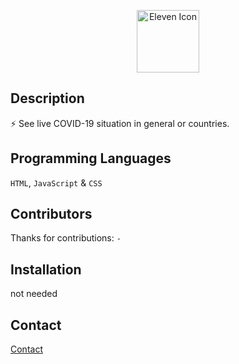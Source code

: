 <p align="center">
  <img width="100" src="https://cdn.discordapp.com/attachments/886275305415790592/890882966371332106/logo.png" alt="Eleven Icon">
</p>

## Description
⚡ See live COVID-19 situation in general or countries.

## Programming Languages
`HTML`, `JavaScript` & `CSS`

## Contributors
Thanks for contributions: `-`

## Installation
not needed

## Contact
<p><a href="mailto:dev@avyanshralph.xyz">Contact</a></p>
